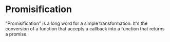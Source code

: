 # Promisification

"Promisification" is a long word for a simple transformation. It's the conversion of a function that accepts a callback into a function that returns a promise.